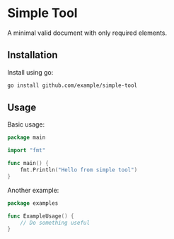 # Simple Tool

A minimal valid document with only required elements.

## Installation

Install using go:

```bash
go install github.com/example/simple-tool
```

## Usage

Basic usage:

```go
package main

import "fmt"

func main() {
    fmt.Println("Hello from simple tool")
}
```

Another example:

```go
package examples

func ExampleUsage() {
    // Do something useful
}
```
